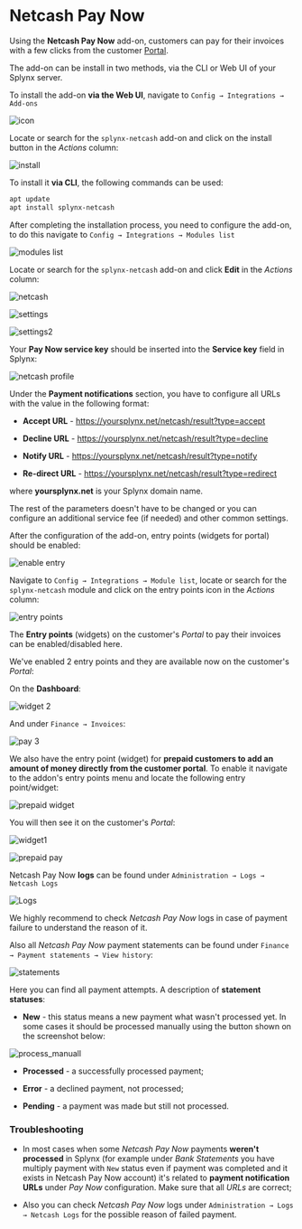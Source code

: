 Netcash Pay Now
====================

Using the **Netcash Pay Now** add-on, customers can pay for their invoices with a few clicks from the customer [Portal](customer_portal/customer_portal.md).

The add-on can be install in two methods, via the CLI or Web UI of your Splynx server.

To install the add-on **via the Web UI**, navigate to `Config → Integrations → Add-ons`

![icon](icon.png)

Locate or search for the `splynx-netcash` add-on and click on the install button in the *Actions* column:

![install](install.png)

To install it **via CLI**, the following commands can be used:

```bash
apt update
apt install splynx-netcash
```

After completing the installation process, you need to configure the add-on, to do this navigate to `Config → Integrations → Modules list`

![modules list](icon_modules.png)

Locate or search for the `splynx-netcash` add-on and click **Edit** in the *Actions* column:

![netcash](edit_module.png)

![settings](settings_1.png)

![settings2](settings_2.png)

Your **Pay Now service key** should be inserted into the **Service key** field in Splynx:

![netcash profile](netcash_profile.png)

Under the **Payment notifications** section, you have to configure all URLs with the value in the following format:

* **Accept URL** - https://yoursplynx.net/netcash/result?type=accept

* **Decline URL** - https://yoursplynx.net/netcash/result?type=decline

* **Notify URL** - https://yoursplynx.net/netcash/result?type=notify

* **Re-direct URL** - https://yoursplynx.net/netcash/result?type=redirect

where **yoursplynx.net** is your Splynx domain name.

The rest of the parameters doesn't have to be changed or you can configure an additional service fee (if needed) and other common settings.

After the configuration of the add-on, entry points (widgets for portal) should be enabled:

![enable entry](enable_entry.png)

Navigate to `Config → Integrations → Module list`, locate or search for the `splynx-netcash` module and click on the entry points icon in the *Actions* column:

![entry points](edit_entry_points.png)

The **Entry points** (widgets) on the customer's *Portal* to pay their invoices can be enabled/disabled here.

We've enabled 2 entry points and they are available now on the customer's *Portal*:

On the **Dashboard**:

![widget 2](widget_2.png)

And under `Finance → Invoices`:

![pay 3](widget_3.png)

We also have the entry point (widget) for **prepaid customers to add an amount of money directly from the customer portal**. To enable it navigate to the addon's entry points menu and locate the following entry point/widget:

![prepaid widget](prepaid_widget.png)

You will then see it on the customer's *Portal*:

![widget1](widget_1.png)

![prepaid pay](pay_widget_1.png)

Netcash Pay Now **logs** can be found under `Administration → Logs → Netcash Logs`

![Logs](logs.png)

We highly recommend to check *Netcash Pay Now* logs in case of payment failure to understand the reason of it.

Also all *Netcash Pay Now* payment statements can be found under `Finance → Payment statements → View history`:

![statements](statements.png)

Here you can find all payment attempts. A description of **statement statuses**:


- **New** - this status means a new payment what wasn't processed yet. In some cases it should be processed manually using the button shown on the screenshot below:

![process_manuall](process_manually.png)

- **Processed** - a successfully processed payment;

- **Error** - a declined payment, not processed;

- **Pending** - a payment was made but still not processed.

### Troubleshooting

- In most cases when some *Netcash Pay Now* payments **weren't processed** in Splynx (for example under *Bank Statements* you have multiply payment with `New` status even if payment was completed and it exists in Netcash Pay Now account) it's related to **payment notification URLs** under *Pay Now* configuration. Make sure that all *URLs* are correct;

- Also you can check *Netcash Pay Now* logs under `Administration → Logs → Netcash Logs` for the possible reason of failed payment.
